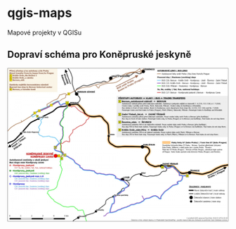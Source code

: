 # qgis-maps
Mapové projekty v QGISu

## Dopraví schéma pro Koněpruské jeskyně

![vystup](BUS-KJ/vystup.png)
